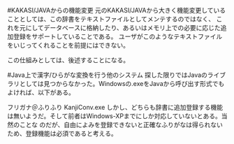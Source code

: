 #KAKASI/JAVAからの機能変更
元のKAKASI/JAVAから大きく機能変更していることとしては、この辞書をテキストファイルとしてメンテするのではなく、
これを元にしてデータベースに格納したり、あるいはメモリ上での必要に応じた追加登録をサポートしていることである。
ユーザがこのようなテキストファイルをいじってくれることを前提にはできない。

この仕組みとしては、後述することになる。

#Java上で漢字/ひらがな変換を行う他のシステム
探した限りではJavaのライブラリとしては見つからなかった。Windowsの.exeをJavaから呼び出す形式でもよければ、以下がある。

フリガナ＠ふりふり
KanjiConv.exe
しかし、どちらも辞書に追加登録する機能は無いようだ。そして前者はWindows-XPまでにしか対応していないとある。当然のことな
のだが、自由によみを登録できないと正確なふりがなは得られないため、登録機能は必須であると考える。
